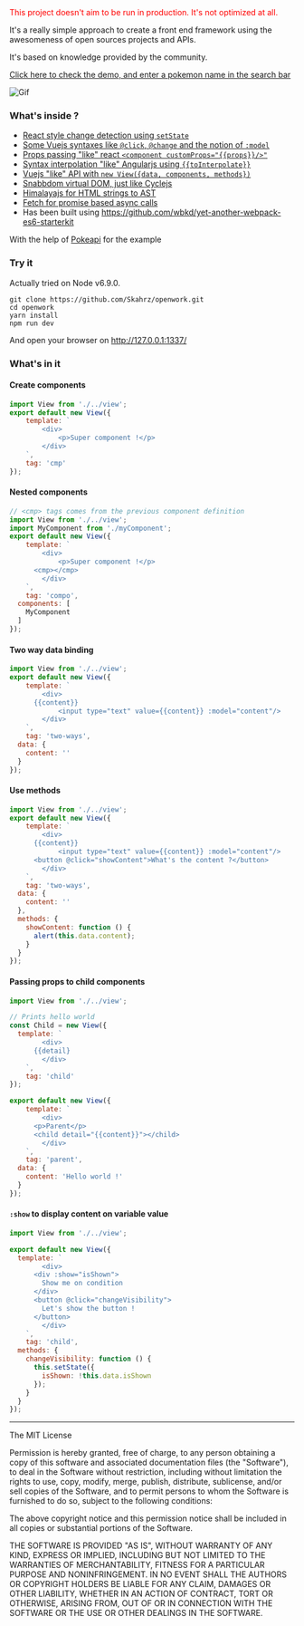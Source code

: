 <div style="color:red">
This project doesn't aim to be run in production. It's not optimized at all.
</div>

It's a really simple approach to create a front end framework using the awesomeness of open sources projects and APIs.


It's based on knowledge provided by the community.

[Click here to check the demo, and enter a pokemon name in the search bar](https://skahrz.github.io/openwork/)

![Gif](https://media.giphy.com/media/3o84U1gcw1ae2219XW/source.gif)


### What's inside ?

- [React style change detection using `setState`](https://facebook.github.io/react/docs/state-and-lifecycle.html)
- [Some Vuejs syntaxes like `@click`, `@change` and the notion of `:model`](https://vuejs.org/v2/guide/events.html)
- [Props passing "like" react `<component customProps="{{props}}/>"`](https://facebook.github.io/react/docs/components-and-props.html)
- [Syntax interpolation "like" Angularjs using `{{toInterpolate}}`](https://docs.angularjs.org/api/ng/service/$interpolate)
- [Vuejs "like" API with `new View({data, components, methods})`](https://vuejs.org/v2/guide/)
- [Snabbdom virtual DOM, just like Cyclejs](https://github.com/snabbdom/snabbdom)
- [Himalayajs for HTML strings to AST](https://github.com/andrejewski/himalaya)
- [Fetch for promise based async calls](https://developer.mozilla.org/en/docs/Web/API/Fetch_API)
- Has been built using https://github.com/wbkd/yet-another-webpack-es6-starterkit


With the help of [Pokeapi](https://pokeapi.co/) for the example

### Try it

Actually tried on Node v6.9.0.

```
git clone https://github.com/Skahrz/openwork.git
cd openwork
yarn install
npm run dev
```

And open your browser on http://127.0.0.1:1337/

### What's in it

#### Create components

```javascript
import View from './../view';
export default new View({
	template: `
		<div>
			<p>Super component !</p>
		</div>
	`,
	tag: 'cmp'
});
```

#### Nested components

```javascript
// <cmp> tags comes from the previous component definition
import View from './../view';
import MyComponent from './myComponent';
export default new View({
	template: `
		<div>
			<p>Super component !</p>
      <cmp></cmp>
		</div>
	`,
	tag: 'compo',
  components: [
    MyComponent
  ]
});
```


#### Two way data binding
```javascript
import View from './../view';
export default new View({
	template: `
		<div>
      {{content}}
			<input type="text" value={{content}} :model="content"/>
		</div>
	`,
	tag: 'two-ways',
  data: {
    content: ''
  }
});
```

#### Use methods

```javascript
import View from './../view';
export default new View({
	template: `
		<div>
      {{content}}
			<input type="text" value={{content}} :model="content"/>
      <button @click="showContent">What's the content ?</button>
		</div>
	`,
	tag: 'two-ways',
  data: {
    content: ''
  },
  methods: {
    showContent: function () {
      alert(this.data.content);
    }
  }
});
```

#### Passing props to child components

```javascript
import View from './../view';

// Prints hello world
const Child = new View({
  template: `
		<div>
      {{detail}
		</div>
	`,
	tag: 'child'
});

export default new View({
	template: `
		<div>
      <p>Parent</p>
      <child detail="{{content}}"></child>
		</div>
	`,
	tag: 'parent',
  data: {
    content: 'Hello world !'
  }
});
```

#### `:show` to display content on variable value
```javascript
import View from './../view';

export default new View({
  template: `
		<div>
      <div :show="isShown">
        Show me on condition
      </div>
      <button @click="changeVisibility">
        Let's show the button !
      </button>
		</div>
	`,
	tag: 'child',
  methods: {
    changeVisibility: function () {
      this.setState({
        isShown: !this.data.isShown
      });
    }
  }
});
```

------------

The MIT License

Permission is hereby granted, free of charge, to any person obtaining a copy
of this software and associated documentation files (the "Software"), to deal
in the Software without restriction, including without limitation the rights
to use, copy, modify, merge, publish, distribute, sublicense, and/or sell
copies of the Software, and to permit persons to whom the Software is
furnished to do so, subject to the following conditions:

The above copyright notice and this permission notice shall be included in
all copies or substantial portions of the Software.

THE SOFTWARE IS PROVIDED "AS IS", WITHOUT WARRANTY OF ANY KIND, EXPRESS OR
IMPLIED, INCLUDING BUT NOT LIMITED TO THE WARRANTIES OF MERCHANTABILITY,
FITNESS FOR A PARTICULAR PURPOSE AND NONINFRINGEMENT. IN NO EVENT SHALL THE
AUTHORS OR COPYRIGHT HOLDERS BE LIABLE FOR ANY CLAIM, DAMAGES OR OTHER
LIABILITY, WHETHER IN AN ACTION OF CONTRACT, TORT OR OTHERWISE, ARISING FROM,
OUT OF OR IN CONNECTION WITH THE SOFTWARE OR THE USE OR OTHER DEALINGS IN
THE SOFTWARE.
